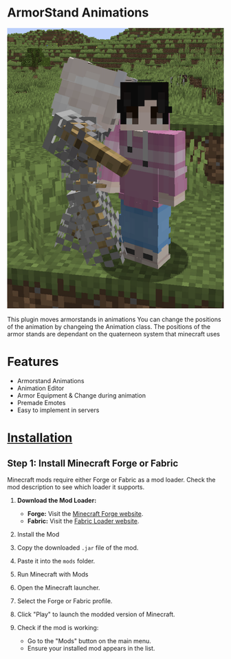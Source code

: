 # ArmorStand Animations

![Anim](ss.png)

This plugin moves armorstands in animations
You can change the positions of the animation by changeing the Animation class.
The positions of the armor stands are dependant on the quaterneon system that minecraft uses

# Features

- Armorstand Animations
- Animation Editor
- Armor Equipment & Change during animation
- Premade Emotes
- Easy to implement in servers



# [Installation](https://docs.papermc.io/velocity/dev/creating-your-first-plugin)

## Step 1: Install Minecraft Forge or Fabric
Minecraft mods require either Forge or Fabric as a mod loader. Check the mod description to see which loader it supports.

1. **Download the Mod Loader:**
   - **Forge:** Visit the [Minecraft Forge website](https://files.minecraftforge.net/).
   - **Fabric:** Visit the [Fabric Loader website](https://fabricmc.net/use/).

2. Install the Mod
1. Copy the downloaded `.jar` file of the mod.
2. Paste it into the `mods` folder.

3. Run Minecraft with Mods
1. Open the Minecraft launcher.
2. Select the Forge or Fabric profile.
3. Click "Play" to launch the modded version of Minecraft.
4. Check if the mod is working:
   - Go to the "Mods" button on the main menu.
   - Ensure your installed mod appears in the list.

